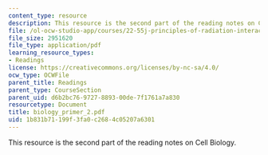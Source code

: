 ```yaml
---
content_type: resource
description: This resource is the second part of the reading notes on Cell Biology.
file: /ol-ocw-studio-app/courses/22-55j-principles-of-radiation-interactions-fall-2004/1b831b71199f3fa0c2684c05207a6301_biology_primer_2.pdf
file_size: 2951620
file_type: application/pdf
learning_resource_types:
- Readings
license: https://creativecommons.org/licenses/by-nc-sa/4.0/
ocw_type: OCWFile
parent_title: Readings
parent_type: CourseSection
parent_uid: d6b2bc76-9727-8893-00de-7f1761a7a830
resourcetype: Document
title: biology_primer_2.pdf
uid: 1b831b71-199f-3fa0-c268-4c05207a6301
---
```

This resource is the second part of the reading notes on Cell Biology.